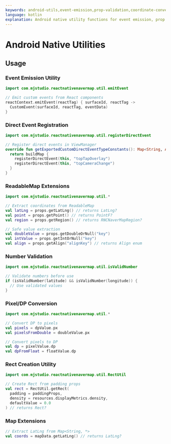 ```yaml
---
keywords: android-utils,event-emission,prop-validation,coordinate-conversion
language: kotlin
explanation: Android native utility functions for event emission, prop validation, and conversions
---
```


# Android Native Utilities

## Usage

### Event Emission Utility
```kotlin
import com.mjstudio.reactnativenavermap.util.emitEvent

// Emit custom events from React components
reactContext.emitEvent(reactTag) { surfaceId, reactTag ->
  CustomEvent(surfaceId, reactTag, eventData)
}
```

### Direct Event Registration
```kotlin
import com.mjstudio.reactnativenavermap.util.registerDirectEvent

// Register direct events in ViewManager
override fun getExportedCustomDirectEventTypeConstants(): Map<String, Any> {
  return buildMap {
    registerDirectEvent(this, "topTapOverlay")
    registerDirectEvent(this, "topCameraChange")
  }
}
```

### ReadableMap Extensions
```kotlin
import com.mjstudio.reactnativenavermap.util.*

// Extract coordinates from ReadableMap
val latLng = props.getLatLng() // returns LatLng?
val point = props.getPoint() // returns PointF?
val region = props.getRegion() // returns RNCNaverMapRegion?

// Safe value extraction
val doubleValue = props.getDoubleOrNull("key")
val intValue = props.getIntOrNull("key")
val align = props.getAlign("alignKey") // returns Align enum
```

### Number Validation
```kotlin
import com.mjstudio.reactnativenavermap.util.isValidNumber

// Validate numbers before use
if (isValidNumber(latitude) && isValidNumber(longitude)) {
  // Use validated values
}
```

### Pixel/DP Conversion
```kotlin
import com.mjstudio.reactnativenavermap.util.*

// Convert DP to pixels
val pixels = dpValue.px
val pixelsFromDouble = doubleValue.px

// Convert pixels to DP  
val dp = pixelValue.dp
val dpFromFloat = floatValue.dp
```

### Rect Creation Utility
```kotlin
import com.mjstudio.reactnativenavermap.util.RectUtil

// Create Rect from padding props
val rect = RectUtil.getRect(
  padding = paddingProps,
  density = resources.displayMetrics.density,
  defaultValue = 0.0
) // returns Rect?
```

### Map Extensions
```kotlin
// Extract LatLng from Map<String, *>
val coords = mapData.getLatLng() // returns LatLng?
```